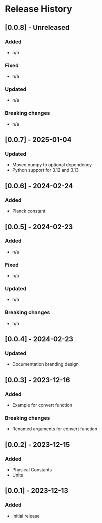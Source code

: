 # Release History

## [0.0.8] - Unreleased
### Added
* n/a
### Fixed
* n/a
### Updated
* n/a
### Breaking changes
* n/a

## [0.0.7] - 2025-01-04
### Updated
* Moved numpy to optional dependency
* Python support for 3.12 and 3.13

## [0.0.6] - 2024-02-24
### Added
* Planck constant

## [0.0.5] - 2024-02-23
### Added
* n/a
### Fixed
* n/a
### Updated
* n/a
### Breaking changes
* n/a

## [0.0.4] - 2024-02-23
### Updated
* Documentation branding design

## [0.0.3] - 2023-12-16
### Added
* Example for convert function
### Breaking changes
* Renamed arguments for convert function

## [0.0.2] - 2023-12-15
### Added
* Physical Constants
* Units

## [0.0.1] - 2023-12-13
### Added
* Initial release
